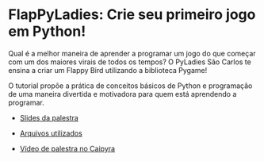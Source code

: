 # FlapPyLadies: Crie seu primeiro jogo em Python! 

Qual é a melhor maneira de aprender a programar um jogo do que começar com um dos maiores virais de todos os tempos? O PyLadies São Carlos te ensina a criar um Flappy Bird utilizando a biblioteca Pygame!

O tutorial propõe a prática de conceitos básicos de Python e programação de uma maneira divertida e motivadora para quem está aprendendo a programar.

- [Slides da palestra](https://speakerdeck.com/jessicadias/tutorial-pygame-python-brasil-2016)

- [Arquivos utilizados](https://github.com/JessicaDias/FlapPyLadies)

- [Vídeo de palestra no Caipyra](https://www.youtube.com/watch?v=-FDJjk-suAg)
